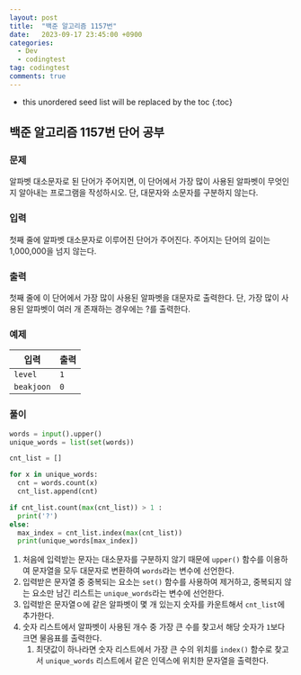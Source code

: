 ```yaml
---
layout: post
title:  "백준 알고리즘 1157번"
date:   2023-09-17 23:45:00 +0900
categories:
  - Dev
  - codingtest
tag: codingtest
comments: true
---
```


* this unordered seed list will be replaced by the toc
{:toc}

## 백준 알고리즘 1157번 단어 공부


### 문제

알파벳 대소문자로 된 단어가 주어지면, 이 단어에서 가장 많이 사용된 알파벳이 무엇인지 알아내는 프로그램을 작성하시오. 단, 대문자와 소문자를 구분하지 않는다.

### 입력

첫째 줄에 알파벳 대소문자로 이루어진 단어가 주어진다. 주어지는 단어의 길이는 1,000,000을 넘지 않는다.

### 출력

첫째 줄에 이 단어에서 가장 많이 사용된 알파벳을 대문자로 출력한다. 단, 가장 많이 사용된 알파벳이 여러 개 존재하는 경우에는 ?를 출력한다.

### 예제

| 입력 | 출력 |
| --- | --- |
| `level` | `1` |
| `beakjoon` | `0` |

### 풀이

```py
words = input().upper()
unique_words = list(set(words))

cnt_list = []

for x in unique_words:
  cnt = words.count(x)
  cnt_list.append(cnt)

if cnt_list.count(max(cnt_list)) > 1 :
  print('?')
else:
  max_index = cnt_list.index(max(cnt_list))
  print(unique_words[max_index])
```

1. 처음에 입력받는 문자는 대소문자를 구분하지 않기 때문에 `upper()` 함수를 이용하여 문자열을 모두 대문자로 변환하여 `words`라는 변수에 선언한다.
2. 입력받은 문자열 중 중복되는 요소는 `set()` 함수를 사용하여 제거하고, 중복되지 않는 요소만 남긴 리스트는 `unique_words`라는 변수에 선언한다.
3. 입력받은 문자열ㅇ에 같은 알파벳이 몇 개 있는지 숫자를 카운트해서 `cnt_list`에 추가한다.
4. 숫자 리스트에서 알파벳이 사용된 개수 중 가장 큰 수를 찾고서 해당 숫자가 `1`보다 크면 물음표를 출력한다.
   1. 최댓값이 하나라면 숫자 리스트에서 가장 큰 수의 위치를 `index()` 함수로 찾고서 `unique_words` 리스트에서 같은 인덱스에 위치한 문자열을 출력한다.